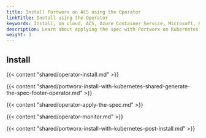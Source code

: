 ```yaml
---
title: Install Portworx on ACS using the Operator
linkTitle: Install using the Operator
keywords: Install, on cloud, ACS, Azure Container Service, Microsoft, Kubernetes, k8s
description: Learn about applying the spec with Portworx on Kubernetes with ACS.
weight: 3
---
```


## Install

{{< content "shared/operator-install.md" >}}

{{< content "shared/portworx-install-with-kubernetes-shared-generate-the-spec-footer-operator.md" >}}

{{< content "shared/operator-apply-the-spec.md" >}}

{{< content "shared/operator-monitor.md" >}}

{{< content "shared/portworx-install-with-kubernetes-post-install.md" >}}
